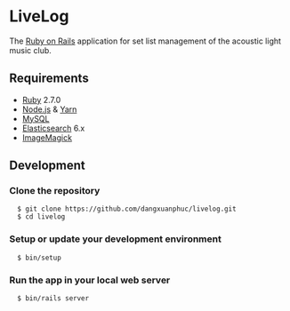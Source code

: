 # LiveLog

The [Ruby on Rails](https://rubyonrails.org/) application for set list management of the acoustic light music club.

## Requirements

- [Ruby](https://www.ruby-lang.org/) 2.7.0
- [Node.js](https://nodejs.org/) & [Yarn](https://yarnpkg.com/)
- [MySQL](https://www.mysql.com/)
- [Elasticsearch](https://www.elastic.co/guide/en/elasticsearch/) 6.x
- [ImageMagick](https://imagemagick.org/)

## Development

### Clone the repository
```
  $ git clone https://github.com/dangxuanphuc/livelog.git
  $ cd livelog
```
### Setup or update your development environment
```
  $ bin/setup
```
### Run the app in your local web server
```
  $ bin/rails server
```
